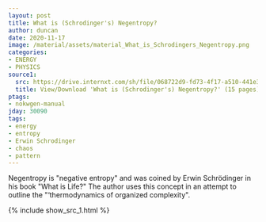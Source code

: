 ```yaml
---
layout: post
title: What is (Schrodinger's) Negentropy?
author: duncan
date: 2020-11-17
image: /material/assets/material_What_is_Schrodingers_Negentropy.png
categories:
- ENERGY
- PHYSICS
source1:
  src: https://drive.internxt.com/sh/file/068722d9-fd73-4f17-a510-441e3e87c131/390e8dd3d84bad4551d0371be3f133f74cb30176c56a1e7df76b2b10c2367507
  title: View/Download 'What is (Schrodinger's) Negentropy?' (15 pages)
ptags:
- nokwgen-manual
jday: 30090
tags:
- energy
- entropy
- Erwin Schrodinger
- chaos
- pattern
---
```


Negentropy is "negative entropy" and was coined by Erwin Schrödinger in his book "What is Life?"  The author uses this concept in an attempt to outline the "‘thermodynamics of organized complexity".

<!--more-->

{% include show_src_1.html %}

